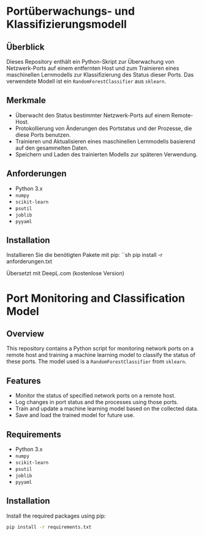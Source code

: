 # Portüberwachungs- und Klassifizierungsmodell

## Überblick
Dieses Repository enthält ein Python-Skript zur Überwachung von Netzwerk-Ports auf einem entfernten Host und zum Trainieren eines maschinellen Lernmodells zur Klassifizierung des Status dieser Ports. Das verwendete Modell ist ein `RandomForestClassifier` aus `sklearn`.

## Merkmale
- Überwacht den Status bestimmter Netzwerk-Ports auf einem Remote-Host.
- Protokollierung von Änderungen des Portstatus und der Prozesse, die diese Ports benutzen.
- Trainieren und Aktualisieren eines maschinellen Lernmodells basierend auf den gesammelten Daten.
- Speichern und Laden des trainierten Modells zur späteren Verwendung.

## Anforderungen
- Python 3.x
- `numpy`
- `scikit-learn`
- `psutil`
- `joblib`
- `pyyaml`

## Installation
Installieren Sie die benötigten Pakete mit pip:
``sh
pip install -r anforderungen.txt

Übersetzt mit DeepL.com (kostenlose Version)





# Port Monitoring and Classification Model

## Overview
This repository contains a Python script for monitoring network ports on a remote host and training a machine learning model to classify the status of these ports. The model used is a `RandomForestClassifier` from `sklearn`.

## Features
- Monitor the status of specified network ports on a remote host.
- Log changes in port status and the processes using those ports.
- Train and update a machine learning model based on the collected data.
- Save and load the trained model for future use.

## Requirements
- Python 3.x
- `numpy`
- `scikit-learn`
- `psutil`
- `joblib`
- `pyyaml`

## Installation
Install the required packages using pip:
```sh
pip install -r requirements.txt
